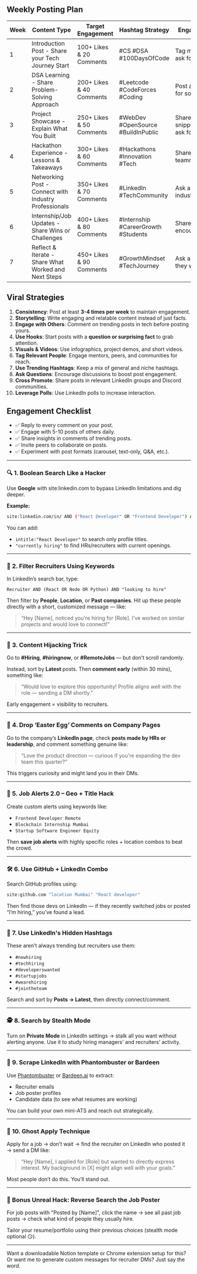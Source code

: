## Weekly Posting Plan

| Week | Content Type | Target Engagement | Hashtag Strategy | Engagement Tactic |
|------|-------------|------------------|----------------|----------------|
| 1 | Introduction Post - Share your Tech Journey Start | 100+ Likes & 20 Comments | #CS #DSA #100DaysOfCode | Tag mentors & peers, ask for advice |
| 2 | DSA Learning - Share Problem-Solving Approach | 200+ Likes & 40 Comments | #Leetcode #CodeForces #Coding | Post a challenge, ask for solutions |
| 3 | Project Showcase - Explain What You Built | 250+ Likes & 50 Comments | #WebDev #OpenSource #BuildInPublic | Share code snippets/screenshots, ask for feedback |
| 4 | Hackathon Experience - Lessons & Takeaways | 300+ Likes & 60 Comments | #Hackathons #Innovation #Tech | Share team pics, tag teammates |
| 5 | Networking Post - Connect with Industry Professionals | 350+ Likes & 70 Comments | #LinkedIn #TechCommunity | Ask a question to industry experts |
| 6 | Internship/Job Updates - Share Wins or Challenges | 400+ Likes & 80 Comments | #Internship #CareerGrowth #Students | Share insights & encourage others |
| 7 | Reflect & Iterate - Share What Worked and Next Steps | 450+ Likes & 90 Comments | #GrowthMindset #TechJourney | Ask audience what they want to see next |

## Viral Strategies

1. **Consistency**: Post at least **3-4 times per week** to maintain engagement.
2. **Storytelling**: Write engaging and relatable content instead of just facts.
3. **Engage with Others**: Comment on trending posts in tech before posting yours.
4. **Use Hooks**: Start posts with a **question or surprising fact** to grab attention.
5. **Visuals & Videos**: Use infographics, project demos, and short videos.
6. **Tag Relevant People**: Engage mentors, peers, and communities for reach.
7. **Use Trending Hashtags**: Keep a mix of general and niche hashtags.
8. **Ask Questions**: Encourage discussions to boost post engagement.
9. **Cross Promote**: Share posts in relevant LinkedIn groups and Discord communities.
10. **Leverage Polls**: Use LinkedIn polls to increase interaction.

## Engagement Checklist

- ✅ Reply to every comment on your post.
- ✅ Engage with 5-10 posts of others daily.
- ✅ Share insights in comments of trending posts.
- ✅ Invite peers to collaborate on posts.
- ✅ Experiment with post formats (carousel, text-only, Q&A, etc.).


---

### 🔍 **1. Boolean Search Like a Hacker**
Use **Google** with site:linkedin.com to bypass LinkedIn limitations and dig deeper.

**Example:**
```bash
site:linkedin.com/in/ AND ("React Developer" OR "Frontend Developer") AND ("hiring" OR "open to work") AND ("Bangalore" OR "Remote")
```

You can add:
- `intitle:"React Developer"` to search only profile titles.
- `"currently hiring"` to find HRs/recruiters with current openings.

---

### 🧠 **2. Filter Recruiters Using Keywords**
In LinkedIn’s search bar, type:

```plaintext
Recruiter AND (React OR Node OR Python) AND "looking to hire"
```

Then filter by **People**, **Location**, or **Past companies**. Hit up these people directly with a short, customized message — like:
> “Hey [Name], noticed you're hiring for [Role]. I’ve worked on similar projects and would love to connect!”

---

### 🧨 **3. Content Hijacking Trick**
Go to **#Hiring**, **#hiringnow**, or **#RemoteJobs** — but don’t scroll randomly.

Instead, sort by **Latest** posts. Then **comment early** (within 30 mins), something like:
> “Would love to explore this opportunity! Profile aligns well with the role — sending a DM shortly.”

Early engagement = visibility to recruiters.

---

### 💬 **4. Drop ‘Easter Egg’ Comments on Company Pages**
Go to the company’s **LinkedIn page**, check **posts made by HRs or leadership**, and comment something genuine like:
> “Love the product direction — curious if you're expanding the dev team this quarter?”

This triggers curiosity and might land you in their DMs.

---

### 🎯 **5. Job Alerts 2.0 – Geo + Title Hack**
Create custom alerts using keywords like:
- `Frontend Developer Remote`
- `Blockchain Internship Mumbai`
- `Startup Software Engineer Equity`

Then **save job alerts** with highly specific roles + location combos to beat the crowd.

---

### 🛠️ **6. Use GitHub + LinkedIn Combo**
Search GitHub profiles using:
```bash
site:github.com "location Mumbai" "React developer"
```

Then find those devs on LinkedIn — if they recently switched jobs or posted “I’m hiring,” you’ve found a lead.

---

### 🧩 **7. Use LinkedIn's Hidden Hashtags**
These aren’t always trending but recruiters use them:
- `#nowhiring`
- `#techhiring`
- `#developerswanted`
- `#startupjobs`
- `#wearehiring`
- `#jointheteam`

Search and sort by **Posts → Latest**, then directly connect/comment.

---

### 🕵️ **8. Search by Stealth Mode**
Turn on **Private Mode** in LinkedIn settings → stalk all you want without alerting anyone. Use it to study hiring managers' and recruiters’ activity.

---

### 🧬 **9. Scrape LinkedIn with Phantombuster or Bardeen**
Use [Phantombuster](https://phantombuster.com/) or [Bardeen.ai](https://www.bardeen.ai/) to extract:
- Recruiter emails
- Job poster profiles
- Candidate data (to see what resumes are working)

You can build your own mini-ATS and reach out strategically.

---

### 🧨 **10. Ghost Apply Technique**
Apply for a job → don’t wait → find the recruiter on LinkedIn who posted it → send a DM like:
> “Hey [Name], I applied for [Role] but wanted to directly express interest. My background in [X] might align well with your goals.”

Most people don’t do this. You’ll stand out.

---

### 🧪 Bonus Unreal Hack: **Reverse Search the Job Poster**
For job posts with "Posted by [Name]", click the name → see all past job posts → check what kind of people they usually hire.

Tailor your resume/portfolio using their previous choices (stealth mode optional 😏).

---

Want a downloadable Notion template or Chrome extension setup for this? Or want me to generate custom messages for recruiter DMs? Just say the word.

